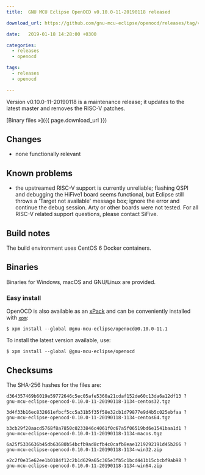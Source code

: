 ```yaml
---
title:  GNU MCU Eclipse OpenOCD v0.10.0-11-20190118 released

download_url: https://github.com/gnu-mcu-eclipse/openocd/releases/tag/v0.10.0-11-20190118/

date:   2019-01-18 14:28:00 +0300

categories:
  - releases
  - openocd

tags:
  - releases
  - openocd

---
```


Version v0.10.0-11-20190118 is a maintenance release; it updates to the latest
master and removes the RISC-V patches. 

[Binary files »]({{ page.download_url }})

## Changes

* none functionally relevant

## Known problems

* the upstreamed RISC-V support is currently unreliable; flashing QSPI and 
  debugging the HiFive1 board seems functional, but Eclipse still throws a 
  'Target not available' message box; ignore the error and continue the 
  debug session. Arty or other boards were not tested. For all RISC-V 
  related support questions, please contact SiFive.

## Build notes

The build environment uses CentOS 6 Docker containers.

## Binaries

Binaries for Windows, macOS and GNU/Linux are provided. 

### Easy install

OpenOCD is also available as an [xPack](https://www.npmjs.com/package/@gnu-mcu-eclipse/openocd) and can be conveniently installed with [`xpm`](https://www.npmjs.com/package/xpm):

```console
$ xpm install --global @gnu-mcu-eclipse/openocd@0.10.0-11.1
```

To install the latest version available, use:

```console
$ xpm install --global @gnu-mcu-eclipse/openocd 
```

## Checksums

The SHA-256 hashes for the files are:

```
d364357469b6019e59772646c5ec05afe5360a21cdaf152de60c13da6a12df13 ?
gnu-mcu-eclipse-openocd-0.10.0-11-20190118-1134-centos32.tgz

3d4f33b16ec832661efbcf5cc5a31b5f35f58e32cb1d79877e9d4b5c025ebfaa ?
gnu-mcu-eclipse-openocd-0.10.0-11-20190118-1134-centos64.tgz

b3cb29f20aacd5768f8a7850c0233846c4061f0c67a5f06519bd6e1541baa1d1 ?
gnu-mcu-eclipse-openocd-0.10.0-11-20190118-1134-macos.tgz

6a25f5336636b45db63680b54bcfb9ad8cfb4c0cafb8eae1219292191d45b266 ?
gnu-mcu-eclipse-openocd-0.10.0-11-20190118-1134-win32.zip

e2c2f0e35e62ee1b0184f12c2b1d629a65c365e3fb5c1bcd441b15cbcbf9ab98 ?
gnu-mcu-eclipse-openocd-0.10.0-11-20190118-1134-win64.zip
```